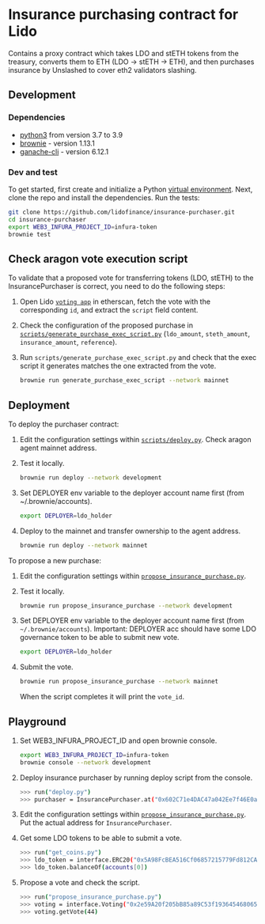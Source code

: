 # Insurance purchasing contract for Lido

Contains a proxy contract which takes LDO and stETH tokens from the treasury, converts them to ETH (LDO -> stETH -> ETH), and then purchases insurance by Unslashed to cover eth2 validators slashing.

## Development

### Dependencies

* [python3](https://www.python.org/downloads/release/python-390/) from version 3.7 to 3.9
* [brownie](https://github.com/iamdefinitelyahuman/brownie) - version 1.13.1
* [ganache-cli](https://github.com/trufflesuite/ganache-cli) - version 6.12.1

### Dev and test

To get started, first create and initialize a Python [virtual environment](https://docs.python.org/3/library/venv.html). Next, clone the repo and install the dependencies. Run the tests:

```bash
git clone https://github.com/lidofinance/insurance-purchaser.git
cd insurance-purchaser
export WEB3_INFURA_PROJECT_ID=infura-token
brownie test
```

## Check aragon vote execution script

To validate that a proposed vote for transferring tokens (LDO, stETH) to the InsurancePurchaser is correct, you need to do the following steps:

1. Open Lido [`voting app`](https://etherscan.io/address/0x2e59A20f205bB85a89C53f1936454680651E618e#readProxyContract) in etherscan, fetch the vote with the corresponding `id`, and extract the `script` field content.

2. Check the configuration of the proposed purchase in [`scripts/generate_purchase_exec_script.py`](scripts/generate_purchase_exec_script.py) (`ldo_amount`, `steth_amount`, `insurance_amount`, `reference`).

3. Run `scripts/generate_purchase_exec_script.py` and check that the exec script it generates matches the one extracted from the vote.

    ```bash
    brownie run generate_purchase_exec_script --network mainnet
    ```


## Deployment

To deploy the purchaser contract:

1. Edit the configuration settings within [`scripts/deploy.py`](scripts/deploy.py). Check aragon agent mainnet address.
2. Test it locally.

    ```bash
    brownie run deploy --network development
    ```
3. Set DEPLOYER env variable to the deployer account name first (from ~/.brownie/accounts).

    ```bash
    export DEPLOYER=ldo_holder
    ```
4. Deploy to the mainnet and transfer ownership to the agent address.

    ```bash
    brownie run deploy --network mainnet
    ```

To propose a new purchase:

1. Edit the configuration settings within [`propose_insurance_purchase.py`](propose_insurance_purchase.py).
2. Test it locally.

    ```bash
    brownie run propose_insurance_purchase --network development
    ```
3. Set DEPLOYER env variable to the deployer account name first (from `~/.brownie/accounts`). Important: DEPLOYER acc should have some LDO governance token to be able to submit new vote.

    ```bash
    export DEPLOYER=ldo_holder
    ```
4. Submit the vote.

    ```bash
    brownie run propose_insurance_purchase --network mainnet
    ```
    When the script completes it will print the `vote_id`.


## Playground


1. Set WEB3_INFURA_PROJECT_ID and open brownie console.
    ```bash
    export WEB3_INFURA_PROJECT_ID=infura-token
    brownie console --network development
    ```

2. Deploy insurance purchaser by running deploy script from the console.
    ```bash
    >>> run("deploy.py")
    >>> purchaser = InsurancePurchaser.at("0x602C71e4DAC47a042Ee7f46E0aee17F94A3bA0B6")
    ```

3. Edit the configuration settings within [`propose_insurance_purchase.py`](propose_insurance_purchase.py). Put the actual address for `InsurancePurchaser`.

4. Get some LDO tokens to be able to submit a vote.
    ```bash
    >>> run("get_coins.py")
    >>> ldo_token = interface.ERC20("0x5A98FcBEA516Cf06857215779Fd812CA3beF1B32")
    >>> ldo_token.balanceOf(accounts[0])
    ```

5. Propose a vote and check the script.
    ```bash
    >>> run("propose_insurance_purchase.py")
    >>> voting = interface.Voting("0x2e59A20f205bB85a89C53f1936454680651E618e")
    >>> voting.getVote(44)
    ```
